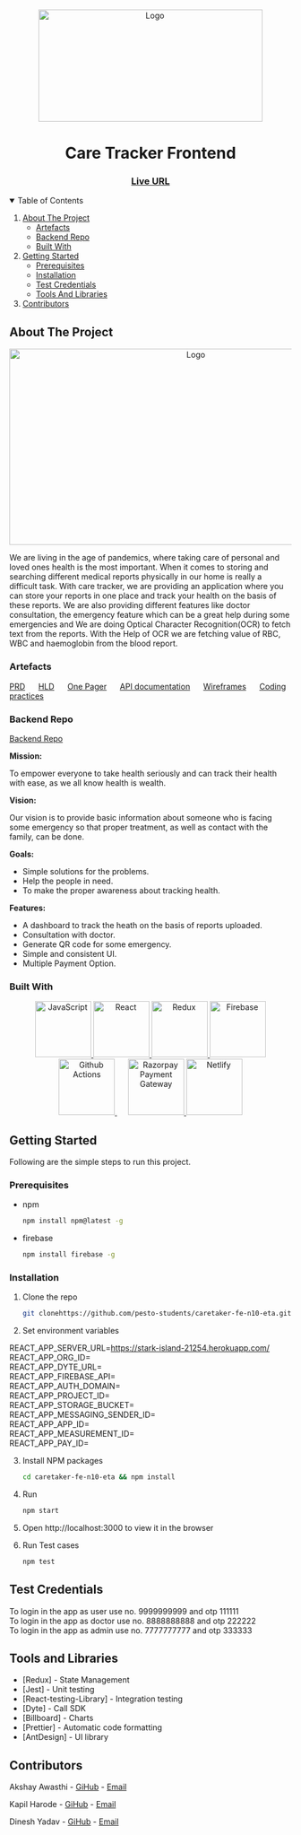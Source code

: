 <!-- PROJECT LOGO -->
<br />
<p align="center">
    <img src="https://res.cloudinary.com/n10eta/image/upload/v1639114980/readme/UntitledcareTracker_1_lrqwmk.png" alt="Logo" width="400" height="200" >
</p>

<h1 align="center">Care Tracker Frontend</h1>
<h3 align="center">
	<a href="https://caretracker1.netlify.app/">Live URL</a>
</h3>
  
<!-- TABLE OF CONTENTS -->
<details open="open">
  <summary>Table of Contents</summary>
  <ol>
    <li>
      <a href="#about-the-project">About The Project</a>
      <ul>
        <li><a href="#artefacts">Artefacts</a></li>
        <li><a href="#backend-repo">Backend Repo</a></li>
        <li><a href="#built-with">Built With</a></li>
      </ul>
    </li>
    <li>
      <a href="#getting-started">Getting Started</a>
      <ul>
        <li><a href="#prerequisites">Prerequisites</a></li>
        <li><a href="#installation">Installation</a></li>
        <li><a href="#test-credentials">Test Credentials</a></li>
        <li><a href="#tools-and-libraries">Tools And Libraries</a></li>
      </ul>
    </li>
    <li><a href="#contributors">Contributors</a></li>
  </ol>
</details>

<!-- ABOUT THE PROJECT -->

## About The Project

<!-- [![Product Name Screen Shot][product-screenshot]] -->
<a href="https://caretracker.netlify.app/">
<p align="center">
    <img src="https://res.cloudinary.com/n10eta/image/upload/v1639121632/readme/dashboard_l3lxdj.png" alt="Logo" width="650" height="350" >
</p>
</a>

We are living in the age of pandemics, where taking care of personal and loved ones health is the most important. When it comes to storing and searching different medical reports physically in our home is really a difficult task. With care tracker, we are providing an application where you can store your reports in one place and track your health on the basis of these reports. We are also providing different features like doctor consultation, the emergency feature which can be a great help during some emergencies and We are doing Optical Character Recognition(OCR) to fetch text from the reports. With the Help of OCR we are fetching value of RBC, WBC and haemoglobin from the blood report.

### Artefacts

<a href="https://drive.google.com/file/d/1unWSM2pNwCFSErJVX_6IkvcM5oiOUhWK/view?usp=sharing" target="_blank">PRD</a>
&nbsp;&nbsp;&nbsp;&nbsp;
<a href="https://drive.google.com/file/d/1nZJF6_Xssem140UtKJgr4g48XMWpcQtQ/view?usp=sharing" target="_blank">HLD</a>
&nbsp;&nbsp;&nbsp;&nbsp;
<a href="https://drive.google.com/file/d/1U1ArjVvM7aBLXzaLXK_ItxYeRzZRy5w8/view?usp=sharing" target="_blank">One Pager</a>
&nbsp;&nbsp;&nbsp;&nbsp;
<a href="https://app.swaggerhub.com/apis/akshayawasthi3/CareTracker/0.1" target="_blank">API documentation</a>
&nbsp;&nbsp;&nbsp;&nbsp;
<a href="https://www.figma.com/proto/gwX1uTPgceU8ou25OU2cwW/dashboardModule?node-id=74%3A86&scaling=min-zoom&page-id=0%3A1&starting-point-node-id=74%3A86" target="_blank">Wireframes</a>
&nbsp;&nbsp;&nbsp;&nbsp;
<a href="https://drive.google.com/file/d/1iAVJA99gUBXHIXYDBgcADjMwx7UJM8MP/view?usp=sharing" target="_blank">Coding practices</a>

### Backend Repo

[Backend Repo](https://github.com/pesto-students/caretaker-be-n10-eta)

**Mission:**

To empower everyone to take health seriously and can track their health with ease, as we all know health is wealth.

**Vision:**

Our vision is to provide basic information about someone who is facing some emergency so that proper treatment, as well as contact with the family, can be done.

**Goals:**

-   Simple solutions for the problems.
-   Help the people in need.
-   To make the proper awareness about tracking health.

**Features:**

-   A dashboard to track the heath on the basis of reports uploaded.
-   Consultation with doctor.
-   Generate QR code for some emergency.
-   Simple and consistent UI.
-   Multiple Payment Option.

### Built With

<p align="center">
	<a href="https://www.javascript.com/">
		<img src="https://res.cloudinary.com/n10eta/image/upload/v1638979947/readme/128px-JavaScript-logo_vlutit.png" title="JavaScript" height="100">
	</a>
	<a href="https://reactjs.org/">
		<img src="https://res.cloudinary.com/n10eta/image/upload/v1638979422/readme/react-logo_aiqchy_ppt4p0.png" title="React" height="100">
	</a>
	<a href="https://redux.js.org/">
		<img src="https://res.cloudinary.com/n10eta/image/upload/v1638979437/readme/redux-logo_g2vd7e_jcex50.png" title="Redux" height="100">
	</a>
	<a href="https://firebase.google.com/">
		<img src="https://res.cloudinary.com/n10eta/image/upload/v1638979578/readme/firebase-logo_v8dzdj_cjreko.png" title="Firebase" height="100">
	</a>
	<a href="https://github.com/features/actions">
		<img src="https://res.cloudinary.com/n10eta/image/upload/v1638979457/readme/github-action-logo_yamrxz_sbthhy.png" title="Github Actions" height="100">
	</a>
	&nbsp;&nbsp;&nbsp;&nbsp;
	<a href="https://razorpay.com/">
		<img src="https://res.cloudinary.com/n10eta/image/upload/v1638979465/readme/Razorpay-logo_bzojzt_qwpghx.png" title="Razorpay Payment Gateway" height="100">
	</a>
	<a href="https://www.netlify.com/">
		<img src="https://res.cloudinary.com/n10eta/image/upload/v1638980033/readme/Netlify-Logo.wine_f5rioq.png" title="Netlify" height="100">
	</a>
</p>

<!-- GETTING STARTED -->

## Getting Started

Following are the simple steps to run this project.

### Prerequisites

-   npm

    ```sh
    npm install npm@latest -g
    ```

-   firebase
    ```sh
    npm install firebase -g
    ```

### Installation

1. Clone the repo
    ```sh
    git clonehttps://github.com/pesto-students/caretaker-fe-n10-eta.git careTracker-fe
    ```
2. Set environment variables

REACT_APP_SERVER_URL=https://stark-island-21254.herokuapp.com/<br />
REACT_APP_ORG_ID=<br />
REACT_APP_DYTE_URL=<br />
REACT_APP_FIREBASE_API=<br />
REACT_APP_AUTH_DOMAIN=<br />
REACT_APP_PROJECT_ID=<br />
REACT_APP_STORAGE_BUCKET=<br />
REACT_APP_MESSAGING_SENDER_ID=<br />
REACT_APP_APP_ID=<br />
REACT_APP_MEASUREMENT_ID=<br />
REACT_APP_PAY_ID=<br />

3. Install NPM packages
    ```sh
    cd caretaker-fe-n10-eta && npm install
    ```
4. Run
    ```sh
    npm start
    ```
5. Open http://localhost:3000 to view it in the browser

6. Run Test cases
    ```sh
    npm test
    ```

## Test Credentials

To login in the app as user use no. 9999999999 and otp 111111</br>
To login in the app as doctor use no. 8888888888 and otp 222222</br>
To login in the app as admin use no. 7777777777 and otp 333333</br>

<!--Tools-->

## Tools and Libraries

-   [Redux] - State Management
-   [Jest] - Unit testing
-   [React-testing-Library] - Integration testing
-   [Dyte] - Call SDK
-   [Billboard] - Charts
-   [Prettier] - Automatic code formatting
-   [AntDesign] - UI library

<!-- Contributors -->

## Contributors

Akshay Awasthi - [GiHub](https://github.com/akshayawasthi3) - [Email](mailto:akshayawasthi3@gmail.com)

Kapil Harode - [GiHub](https://github.com/kapilharode) - [Email](mailto:kapilharodek4@gmail.com)

Dinesh Yadav - [GiHub](https://github.com/dinesh0191) - [Email](mailto:dinesh0191@gmail.com)
